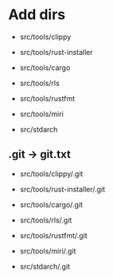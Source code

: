 # Add dirs

- src/tools/clippy
- src/tools/rust-installer
- src/tools/cargo
- src/tools/rls
- src/tools/rustfmt
- src/tools/miri

- src/stdarch

## .git -> git.txt

- src/tools/clippy/.git
- src/tools/rust-installer/.git
- src/tools/cargo/.git
- src/tools/rls/.git
- src/tools/rustfmt/.git
- src/tools/miri/.git

- src/stdarch/.git